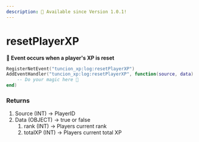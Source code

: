 ```yaml
---
description: 🔧 Available since Version 1.0.1!
---
```


# resetPlayerXP

**📢 Event occurs when a player's XP is reset**

```lua
RegisterNetEvent("tuncion_xp:log:resetPlayerXP")
AddEventHandler("tuncion_xp:log:resetPlayerXP", function(source, data)
    -- Do your magic here 💫
end)
```

### Returns

1. Source <span className="color-blue">(INT)</span> <span className="color-orange">-> PlayerID</span>
2. Data <span className="color-blue">(OBJECT)</span> <span className="color-orange">-> true or false</span>
   1. rank <span className="color-blue">(INT)</span> <span className="color-orange">-> Players current rank</span>
   2. totalXP <span className="color-blue">(INT)</span> <span className="color-orange">-> Players current total XP</span>

